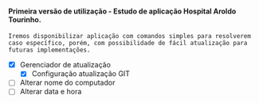 #### Primeira versão de utilização - Estudo de aplicação Hospital Aroldo Tourinho.

`
Iremos disponibilizar aplicação com comandos simples para resolverem caso específico,
porém, com possibilidade de fácil atualização para futuras implementações.
`

- [x] Gerenciador de atualização
  - [x] Configuração atualização GIT
- [ ] Alterar nome do computador
- [ ] Alterar data e hora